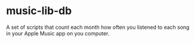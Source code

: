 # music-lib-db
A set of scripts that count each month how often you listened to each song in your Apple Music app on you computer. 
